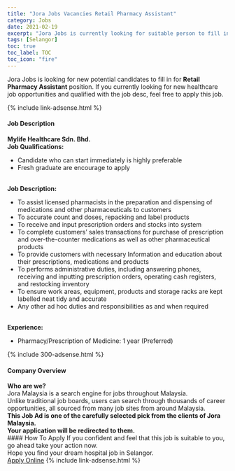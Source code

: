 ```yaml
---
title: "Jora Jobs Vacancies Retail Pharmacy Assistant" 
category: Jobs 
date: 2021-02-19 
excerpt: "Jora Jobs is currently looking for suitable person to fill in the Retail Pharmacy Assistant which positioned at Selangor" 
tags: [Selangor] 
toc: true 
toc_label: TOC 
toc_icon: "fire" 
--- 
```


<p>Jora Jobs is looking for new potential candidates to fill in for <b>Retail Pharmacy Assistant</b> position. If you currently looking for new healthcare job opportunities and qualified with the job desc, feel free to apply this job.
</p>{% include link-adsense.html %} 
<div><div><h4>Job Description</h4></div><div><div><span><div><div><strong>Mylife Healthcare Sdn. Bhd.</strong></div><div><div><strong>Job Qualifications:</strong></div><ul><li>Candidate who can start immediately is highly preferable</li><li>Fresh graduate are encourage to apply</li></ul><div><br><strong>Job Description:</strong></div><ul><li>To assist licensed pharmacists in the preparation and dispensing of medications and other pharmaceuticals to customers</li><li>To accurate count and doses, repacking and label products</li><li>To receive and input prescription orders and stocks into system</li><li>To complete customers&#8217; sales transactions for purchase of prescription and over-the-counter medications as well as other pharmaceutical products</li><li>To provide customers with necessary Information and education about their prescriptions, medications and products</li><li>To performs administrative duties, including answering phones, receiving and inputting prescription orders, operating cash registers, and restocking inventory</li><li>To ensure work areas, equipment, products and storage racks are kept labelled neat tidy and accurate</li><li>Any other ad hoc duties and responsibilities as and when required</li></ul><div><br><strong>Experience:</strong></div><ul><li>Pharmacy/Prescription of Medicine: 1 year (Preferred)</li></ul></div></div></span></div></div></div> 
{% include 300-adsense.html %} 
<div><div><h4>Company Overview</h4></div><div><div><span><div><div>
<strong>Who are we?</strong></div>
<div>
	Jora Malaysia is a search engine for jobs throughout Malaysia.<br>
	Unlike traditional job boards, users can search through thousands of career opportunities, all sourced from many job sites from around Malaysia.&#160;</div>
<div>
<div>
<strong>This Job Ad is one of the carefully selected pick from the clients of Jora Malaysia.</strong></div>
<div>
<strong>Your application will be redirected to them.</strong></div>
</div></div></span></div></div></div> 
#### How To Apply 
If you confident and feel that this job is suitable to you, go ahead take your action now. <br/> 
Hope you find your dream hospital job in Selangor. <br/> 
<a href="https://www.jobstreet.com.my/en/job/retail-pharmacy-assistant-4486245?jobId=jobstreet-my-job-4486245" class="btn btn--warning" target="_blank" rel="nofollow noopenner">Apply Online</a> 
{% include link-adsense.html %} 